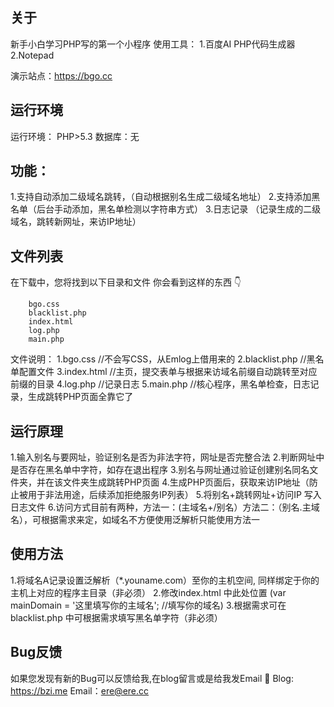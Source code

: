 ## 关于
新手小白学习PHP写的第一个小程序
使用工具：
1.百度AI PHP代码生成器
2.Notepad

演示站点：https://bgo.cc
## 运行环境
运行环境： PHP>5.3
数据库：无

## 功能：
1.支持自动添加二级域名跳转，（自动根据别名生成二级域名地址）
2.支持添加黑名单（后台手动添加，黑名单检测以字符串方式）
3.日志记录 （记录生成的二级域名，跳转新网址，来访IP地址）

## 文件列表
在下载中，您将找到以下目录和文件  你会看到这样的东西 👇
```
    bgo.css
    blacklist.php
    index.html
    log.php
    main.php
```
文件说明：
   1.bgo.css         //不会写CSS，从Emlog上借用来的
   2.blacklist.php  //黑名单配置文件
   3.index.html    //主页，提交表单与根据来访域名前缀自动跳转至对应前缀的目录
   4.log.php      //记录日志
   5.main.php    //核心程序，黑名单检查，日志记录，生成跳转PHP页面全靠它了
 ## 运行原理
   1.输入别名与要网址，验证别名是否为非法字符，网址是否完整合法
   2.判断网址中是否存在黑名单中字符，如存在退出程序
   3.别名与网址通过验证创建别名同名文件夹，并在该文件夹生成跳转PHP页面
   4.生成PHP页面后，获取来访IP地址（防止被用于非法用途，后续添加拒绝服务IP列表）
   5.将别名+跳转网址+访问IP 写入日志文件
   6.访问方式目前有两种，方法一：(主域名+/别名）方法二：（别名.主域名），可根据需求来定，如域名不方便使用泛解析只能使用方法一
   
## 使用方法
   1.将域名A记录设置泛解析（*.youname.com）至你的主机空间, 同样绑定于你的主机上对应的程序主目录（非必须）
   2.修改index.html 中此处位置 (var mainDomain = '这里填写你的主域名'; //填写你的域名) 
   3.根据需求可在 blacklist.php 中可根据需求填写黑名单字符（非必须）
   
## Bug反馈
如果您发现有新的Bug可以反馈给我,在blog留言或是给我发Email 🎉
  Blog: https://bzi.me
 Email：ere@ere.cc
